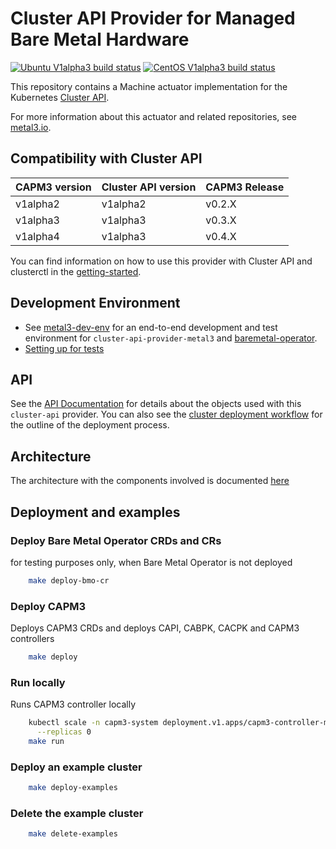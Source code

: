 # Cluster API Provider for Managed Bare Metal Hardware

[![Ubuntu V1alpha3 build status](https://jenkins.nordix.org/view/Airship/job/airship_master_v1a3_integration_test_ubuntu/badge/icon?subject=Ubuntu%20E2E%20V1alpha3)](https://jenkins.nordix.org/view/Airship/job/airship_master_v1a3_integration_test_ubuntu)
[![CentOS V1alpha3 build status](https://jenkins.nordix.org/view/Airship/job/airship_master_v1a3_integration_test_centos/badge/icon?subject=CentOS%20E2E%20V1alpha3)](https://jenkins.nordix.org/view/Airship/job/airship_master_v1a3_integration_test_centos)

This repository contains a Machine actuator implementation for the
Kubernetes [Cluster API](https://github.com/kubernetes-sigs/cluster-api/).

For more information about this actuator and related repositories, see
[metal3.io](http://metal3.io/).

## Compatibility with Cluster API

| CAPM3 version | Cluster API version | CAPM3 Release |
|---------------|---------------------|---------------|
| v1alpha2      | v1alpha2            | v0.2.X        |
| v1alpha3      | v1alpha3            | v0.3.X        |
| v1alpha4      | v1alpha3            | v0.4.X        |

You can find information on how to use this provider with Cluster API and
clusterctl in the [getting-started](docs/getting-started.md).

## Development Environment

* See [metal3-dev-env](https://github.com/metal3-io/metal3-dev-env) for an
  end-to-end development and test environment for
  `cluster-api-provider-metal3` and
  [baremetal-operator](https://github.com/metal3-io/baremetal-operator).
* [Setting up for tests](docs/dev-setup.md)

## API

See the [API Documentation](docs/api.md) for details about the objects used with
this `cluster-api` provider. You can also see the [cluster deployment
workflow](docs/deployment_workflow.md) for the outline of the
deployment process.

## Architecture

The architecture with the components involved is documented [here](docs/architecture.md)

## Deployment and examples

### Deploy Bare Metal Operator CRDs and CRs

for testing purposes only, when Bare Metal Operator is not deployed

```sh
    make deploy-bmo-cr
```

### Deploy CAPM3

Deploys CAPM3 CRDs and deploys CAPI, CABPK, CACPK and CAPM3 controllers

```sh
    make deploy
```

### Run locally

Runs CAPM3 controller locally

```sh
    kubectl scale -n capm3-system deployment.v1.apps/capm3-controller-manager \
      --replicas 0
    make run
```

### Deploy an example cluster

```sh
    make deploy-examples
```

### Delete the example cluster

```sh
    make delete-examples
```
